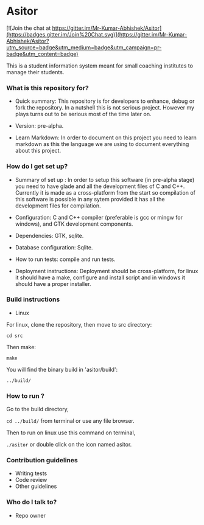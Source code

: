 # Asitor #

[![Join the chat at https://gitter.im/Mr-Kumar-Abhishek/Asitor](https://badges.gitter.im/Join%20Chat.svg)](https://gitter.im/Mr-Kumar-Abhishek/Asitor?utm_source=badge&utm_medium=badge&utm_campaign=pr-badge&utm_content=badge)

This is a student information system meant for small coaching institutes to manage their students.

### What is this repository for? ###

* Quick summary: This repository is for developers to enhance, debug or fork the repository. In a nutshell this is not serious project. However my plays turns out to be serious most of the time later on.

* Version: pre-alpha.

* Learn Markdown: In order to document on this project you need to learn markdown as this the language we are using to document everything about this project.

### How do I get set up? ###

* Summary of set up : In order to setup this software (in pre-alpha stage) you need to have glade and all the development files of C and C++. Currently it is made as a cross-platform from the start so compilation of this software is possible in any sytem provided it has all the development files for compilation.

* Configuration: C and C++ compiler (preferable is gcc or mingw for windows), and GTK development components. 
* Dependencies: GTK, sqlite.
* Database configuration: Sqlite.
* How to run tests: compile and run tests.
* Deployment instructions: Deployment should be cross-platform, for linux it should have a make, configure and install script and in windows it should have a proper installer.

### Build instructions

* Linux

For linux, clone the repository, then move to src directory:

`cd src`

Then make:

`make`

You will find the binary build in 'asitor/build':

`../build/`

### How to run ?

Go to the build directory,

`cd ../build/` from terminal or use any file browser.

Then to run on linux use this command on terminal,

`./asitor` or double click on the icon named asitor.

### Contribution guidelines ###

* Writing tests
* Code review
* Other guidelines

### Who do I talk to? ###

* Repo owner
